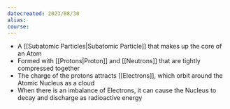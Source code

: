 ```yaml
---
datecreated: 2023/08/30
alias: 
course: 
---
```


- A [[Subatomic Particles|Subatomic Particle]] that makes up the core of an Atom
- Formed with [[Protons|Proton]] and [[Neutrons]] that are tightly compressed together
- The charge of the protons attracts [[Electrons]], which orbit around the Atomic Nucleus as a cloud
- When there is an imbalance of Electrons, it can cause the Nucleus to decay and discharge as radioactive energy